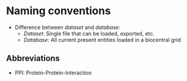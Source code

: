 # Naming conventions

* Difference between *dataset* and *database*:
  * *Dataset*: Single file that can be loaded, exported, etc.
  * *Database*: All current present entities loaded in a biocentral grid

## Abbreviations
* PPI: Protein-Protein-Interaction